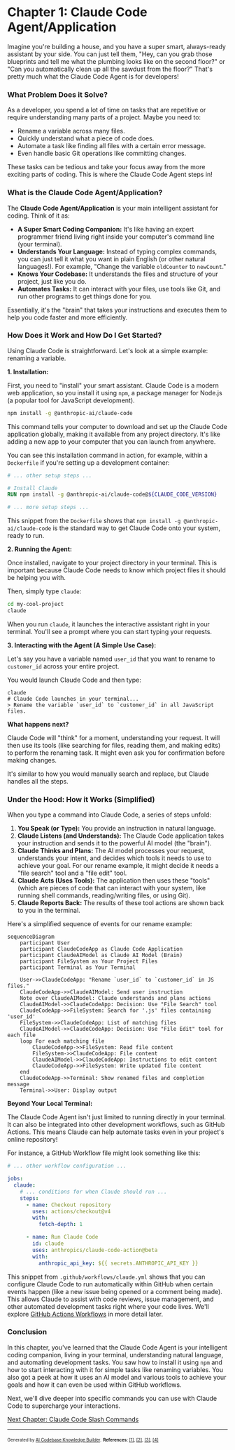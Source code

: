 # Chapter 1: Claude Code Agent/Application

Imagine you're building a house, and you have a super smart, always-ready assistant by your side. You can just tell them, "Hey, can you grab those blueprints and tell me what the plumbing looks like on the second floor?" or "Can you automatically clean up all the sawdust from the floor?" That's pretty much what the Claude Code Agent is for developers!

### What Problem Does it Solve?

As a developer, you spend a lot of time on tasks that are repetitive or require understanding many parts of a project. Maybe you need to:

*   Rename a variable across many files.
*   Quickly understand what a piece of code does.
*   Automate a task like finding all files with a certain error message.
*   Even handle basic Git operations like committing changes.

These tasks can be tedious and take your focus away from the more exciting parts of coding. This is where the Claude Code Agent steps in!

### What is the Claude Code Agent/Application?

The **Claude Code Agent/Application** is your main intelligent assistant for coding. Think of it as:

*   **A Super Smart Coding Companion:** It's like having an expert programmer friend living right inside your computer's command line (your terminal).
*   **Understands Your Language:** Instead of typing complex commands, you can just tell it what you want in plain English (or other natural languages!). For example, "Change the variable `oldCounter` to `newCount`."
*   **Knows Your Codebase:** It understands the files and structure of your project, just like you do.
*   **Automates Tasks:** It can interact with your files, use tools like Git, and run other programs to get things done for you.

Essentially, it's the "brain" that takes your instructions and executes them to help you code faster and more efficiently.

### How Does it Work and How Do I Get Started?

Using Claude Code is straightforward. Let's look at a simple example: renaming a variable.

**1. Installation:**

First, you need to "install" your smart assistant. Claude Code is a modern web application, so you install it using `npm`, a package manager for Node.js (a popular tool for JavaScript development).

```bash
npm install -g @anthropic-ai/claude-code
```

This command tells your computer to download and set up the Claude Code application globally, making it available from any project directory. It's like adding a new app to your computer that you can launch from anywhere.

You can see this installation command in action, for example, within a `Dockerfile` if you're setting up a development container:

```dockerfile
# ... other setup steps ...

# Install Claude
RUN npm install -g @anthropic-ai/claude-code@${CLAUDE_CODE_VERSION}

# ... more setup steps ...
```

This snippet from the `Dockerfile` shows that `npm install -g @anthropic-ai/claude-code` is the standard way to get Claude Code onto your system, ready to run.

**2. Running the Agent:**

Once installed, navigate to your project directory in your terminal. This is important because Claude Code needs to know which project files it should be helping you with.

Then, simply type `claude`:

```bash
cd my-cool-project
claude
```

When you run `claude`, it launches the interactive assistant right in your terminal. You'll see a prompt where you can start typing your requests.

**3. Interacting with the Agent (A Simple Use Case):**

Let's say you have a variable named `user_id` that you want to rename to `customer_id` across your entire project.

You would launch Claude Code and then type:

```
claude
# Claude Code launches in your terminal...
> Rename the variable `user_id` to `customer_id` in all JavaScript files.
```

**What happens next?**

Claude Code will "think" for a moment, understanding your request. It will then use its tools (like searching for files, reading them, and making edits) to perform the renaming task. It might even ask you for confirmation before making changes.

It's similar to how you would manually search and replace, but Claude handles all the steps.

### Under the Hood: How it Works (Simplified)

When you type a command into Claude Code, a series of steps unfold:

1.  **You Speak (or Type):** You provide an instruction in natural language.
2.  **Claude Listens (and Understands):** The Claude Code application takes your instruction and sends it to the powerful AI model (the "brain").
3.  **Claude Thinks and Plans:** The AI model processes your request, understands your intent, and decides which tools it needs to use to achieve your goal. For our rename example, it might decide it needs a "file search" tool and a "file edit" tool.
4.  **Claude Acts (Uses Tools):** The application then uses these "tools" (which are pieces of code that can interact with your system, like running shell commands, reading/writing files, or using Git).
5.  **Claude Reports Back:** The results of these tool actions are shown back to you in the terminal.

Here's a simplified sequence of events for our rename example:

```mermaid
sequenceDiagram
    participant User
    participant ClaudeCodeApp as Claude Code Application
    participant ClaudeAIModel as Claude AI Model (Brain)
    participant FileSystem as Your Project Files
    participant Terminal as Your Terminal

    User->>ClaudeCodeApp: "Rename `user_id` to `customer_id` in JS files."
    ClaudeCodeApp->>ClaudeAIModel: Send user instruction
    Note over ClaudeAIModel: Claude understands and plans actions
    ClaudeAIModel->>ClaudeCodeApp: Decision: Use "File Search" tool
    ClaudeCodeApp->>FileSystem: Search for '.js' files containing 'user_id'
    FileSystem->>ClaudeCodeApp: List of matching files
    ClaudeAIModel->>ClaudeCodeApp: Decision: Use "File Edit" tool for each file
    loop For each matching file
        ClaudeCodeApp->>FileSystem: Read file content
        FileSystem->>ClaudeCodeApp: File content
        ClaudeAIModel->>ClaudeCodeApp: Instructions to edit content
        ClaudeCodeApp->>FileSystem: Write updated file content
    end
    ClaudeCodeApp->>Terminal: Show renamed files and completion message
    Terminal->>User: Display output
```

**Beyond Your Local Terminal:**

The Claude Code Agent isn't just limited to running directly in your terminal. It can also be integrated into other development workflows, such as GitHub Actions. This means Claude can help automate tasks even in your project's online repository!

For instance, a GitHub Workflow file might look something like this:

```yaml
# ... other workflow configuration ...

jobs:
  claude:
    # ... conditions for when Claude should run ...
    steps:
      - name: Checkout repository
        uses: actions/checkout@v4
        with:
          fetch-depth: 1

      - name: Run Claude Code
        id: claude
        uses: anthropics/claude-code-action@beta
        with:
          anthropic_api_key: ${{ secrets.ANTHROPIC_API_KEY }}
```

This snippet from `.github/workflows/claude.yml` shows that you can configure Claude Code to run automatically within GitHub when certain events happen (like a new issue being opened or a comment being made). This allows Claude to assist with code reviews, issue management, and other automated development tasks right where your code lives. We'll explore [GitHub Actions Workflows](03_github_actions_workflows_.md) in more detail later.

### Conclusion

In this chapter, you've learned that the Claude Code Agent is your intelligent coding companion, living in your terminal, understanding natural language, and automating development tasks. You saw how to install it using `npm` and how to start interacting with it for simple tasks like renaming variables. You also got a peek at how it uses an AI model and various tools to achieve your goals and how it can even be used within GitHub workflows.

Next, we'll dive deeper into specific commands you can use with Claude Code to supercharge your interactions.

[Next Chapter: Claude Code Slash Commands](02_claude_code_slash_commands_.md)

---

<sub><sup>Generated by [AI Codebase Knowledge Builder](https://github.com/The-Pocket/Tutorial-Codebase-Knowledge).</sup></sub> <sub><sup>**References**: [[1]](https://github.com/anthropics/claude-code/blob/f73eee0ead76eec52b7d2852ff643fa98a49f75f/.devcontainer/Dockerfile), [[2]](https://github.com/anthropics/claude-code/blob/f73eee0ead76eec52b7d2852ff643fa98a49f75f/.github/workflows/claude.yml), [[3]](https://github.com/anthropics/claude-code/blob/f73eee0ead76eec52b7d2852ff643fa98a49f75f/CHANGELOG.md), [[4]](https://github.com/anthropics/claude-code/blob/f73eee0ead76eec52b7d2852ff643fa98a49f75f/README.md)</sup></sub>